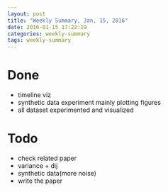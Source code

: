 ```yaml
---
layout: post
title: "Weekly Summary, Jan, 15, 2016"
date: 2016-01-15 17:22:19
categories: weekly-summary
tags: weekly-summary
---
```



# Done

- timeline viz
- synthetic data experiment mainly plotting figures
- all dataset experimented and visualized

# Todo

- check related paper
- variance + dij
- synthetic data(more noise)
- write the paper
